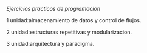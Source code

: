 *Ejercicios practicos de programacion*

1 unidad:almacenamiento de datos y control de flujos.


2 unidad:estructuras repetitivas y modularizacion.


3 unidad:arquitectura y paradigma.

